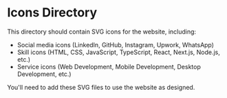 # Icons Directory

This directory should contain SVG icons for the website, including:

- Social media icons (LinkedIn, GitHub, Instagram, Upwork, WhatsApp)
- Skill icons (HTML, CSS, JavaScript, TypeScript, React, Next.js, Node.js, etc.)
- Service icons (Web Development, Mobile Development, Desktop Development, etc.)

You'll need to add these SVG files to use the website as designed.
